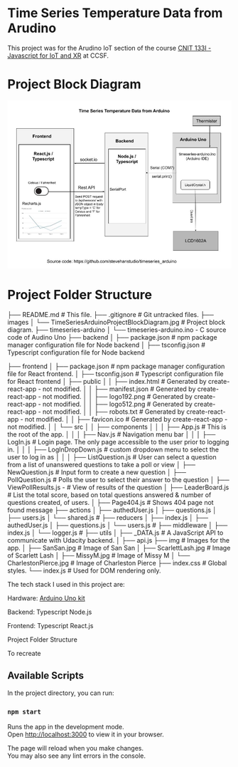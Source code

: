 # Time Series Temperature Data from Arudino

This project was for the Arudino IoT section of the course [CNIT 133I - Javascript for IoT and XR](https://www.coursicle.com/ccsf/courses/CNIT/133I/) at CCSF.

# Project Block Diagram

![Time Series Arduino Project Block Diagram](images/TimeSeriesArduinoProjectBlockDiagram.jpg)

# Project Folder Structure

├── README.md # This file.
├── .gitignore # Git untracked files.
├── images
│   └── TimeSeriesArduinoProjectBlockDiagram.jpg # Project block diagram.
├── timeseries-arduino
│   └── timeseries-arduino.ino - C source code of Audino Uno
├── backend
│   ├── package.json # npm package manager configuration file for Node backend
│   ├── tsconfig.json # Typescript configuration file for Node backend

├── frontend
│   ├── package.json # npm package manager configuration file for React frontend.
│   ├── tsconfig.json # Typescript configuration file for React frontend
│   ├── public
│   │   ├── index.html # Generated by create-react-app - not modified.
│   │   ├── manifest.json # Generated by create-react-app - not modified.
│   │   ├── logo192.png # Generated by create-react-app - not modified.
│   │   ├── logo512.png # Generated by create-react-app - not modified.
│   │   ├── robots.txt # Generated by create-react-app - not modified.
│   │   ├── favicon.ico  # Generated by create-react-app - not modified.
│   │   └── src
│   │       ├── components
│   │       │   ├── App.js # This is the root of the app.
│   │       │   ├── Nav.js # Navigation menu bar
│   │       │   ├── LogIn.js # Login page. The only page accessible to the user prior to logging in.
│   │       │   ├── LogInDropDown.js # custom dropdown menu to select the user to log in as
│   │       │   ├── ListQuestion.js # User can select a question from a list of unanswered questions to take a poll or view
    │   ├── NewQuestion.js # Input form to create a new question
    │   ├── PollQuestion.js # Polls the user to select their answer to the question
    │   ├── ViewPollResults.js - # View of results of the question
    │   ├── LeaderBoard.js # List the total score, based on total questions answered & number of questions created, of users.
    │   ├── Page404.js # Shows 404 page not found message
    ├── actions
    │   ├── authedUser.js
    │   ├── questions.js
    │   ├── users.js
    │   └── shared.js #
    ├── reducers
    │   ├── index.js
    │   ├── authedUser.js
    │   ├── questions.js
    │   └── users.js #
    ├── middleware
    │   ├── index.js
    │   └── logger.js #
    ├── utils
    │   ├── _DATA.js # A JavaScript API to communicate with Udacity backend.
    │   ├── api.js
    ├── img # Images for the app.
    │   ├── SanSan.jpg # Image of San San
    │   ├── ScarlettLash.jpg # Image of Scarlett Lash
    │   ├── MissyM.jpg # Image of Missy M
    │   └── CharlestonPierce.jpg # Image of Charleston Pierce
    ├── index.css # Global styles.
    └── index.js # Used for DOM rendering only.


The tech stack I used in this project are:

Hardware:
[Arduino Uno kit](https://www.amazon.com/gp/product/B01D8KOZF4/ref=ppx_yo_dt_b_asin_title_o06_s00?ie=UTF8&psc=1)

Backend:
Typescript
Node.js

Frontend:
Typescript
React.js

Project Folder Structure


To recreate

## Available Scripts

In the project directory, you can run:

### `npm start`

Runs the app in the development mode.\
Open [http://localhost:3000](http://localhost:3000) to view it in your browser.

The page will reload when you make changes.\
You may also see any lint errors in the console.

